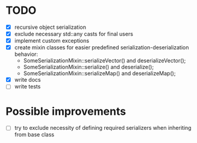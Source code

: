 # TODO
- [x] recursive object serialization
- [x] exclude necessary std::any casts for final users
- [x] implement custom exceptions
- [x] create mixin classes for easier predefined serialization-deserialization behavior:
  - SomeSerializationMixin::serializeVector() and deserializeVector();
  - SomeSerializationMixin::serialize() and deserialize();
  - SomeSerializationMixin::serializeMap() and deserializeMap();
- [x] write docs
- [ ] write tests

# Possible improvements
- [ ] try to exclude necessity of defining required serializers when inheriting from base class  
